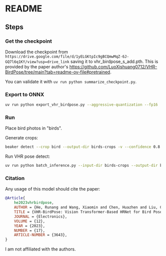 # README

## Steps

### Get the checkpoint
Download the checkpoint from `https://drive.google.com/file/d/1yELGKtpIc9gBCQmwMqZ-6J-GQ7l6q1KY/view?usp=drive_link` saving it to vhr_birdpose_s_add.pth. This is provided by the paper author's https://github.com/LuoXishuang0712/VHR-BirdPose/tree/main?tab=readme-ov-file#pretrained.

You can validate it with `uv run python summarize_checkpoint.py`.

### Export to ONNX
```sh
uv run python export_vhr_birdpose.py --aggressive-quantization --fp16
```

### Run
Place bird photos in "birds".

Generate crops:
```sh
beaker detect --crop bird --output-dir birds-crops -v --confidence 0.8 birds
```

Run VHR pose detect:
```sh
uv run python batch_inference.py --input-dir birds-crops --output-dir birds-crops-output --save-visualizations --backend coreml
```

### Citation
Any usage of this model should cite the paper:
```bibtex
@Article{
    he2023vhrbirdpose,
    AUTHOR = {He, Runang and Wang, Xiaomin and Chen, Huazhen and Liu, Chang},
    TITLE = {VHR-BirdPose: Vision Transformer-Based HRNet for Bird Pose Estimation with Attention Mechanism},
    JOURNAL = {Electronics},
    VOLUME = {12},
    YEAR = {2023},
    NUMBER = {17},
    ARTICLE-NUMBER = {3643},
}
```
I am not affiliated with the authors.

